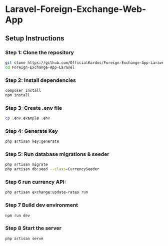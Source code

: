 # Laravel-Foreign-Exchange-Web-App

## Setup Instructions

### Step 1: Clone the repository
```bash
git clone https://github.com/OfficialKardos/Foreign-Exchange-App-Laravel.git
cd Foreign-Exchange-App-Laravel
```

### Step 2: Install dependencies
```bash
composer install
npm install
```

### Step 3: Create .env file
```bash
cp .env.example .env
```

### Step 4: Generate Key
```bash
php artisan key:generate
```

### Step 5: Run database migrations & seeder
```bash
php artisan migrate
php artisan db:seed --class=CurrencySeeder
```

### Step 6 run currency API:
```bash
php artisan exchange:update-rates run
```

### Step 7 Build dev environment
```bash
npm run dev
```

### Step 8 Start the server
```bash
php artisan serve
```